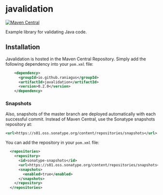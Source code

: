 # javalidation

[![Maven Central](https://maven-badges.herokuapp.com/maven-central/io.github.raniagus/javalidation/badge.svg)](https://maven-badges.herokuapp.com/maven-central/io.github.raniagus/javalidation)

Example library for validating Java code.

## Installation

Javalidation is hosted in the Maven Central Repository. Simply add the following
dependency into your `pom.xml` file:

```xml
    <dependency>
      <groupId>io.github.raniagus</groupId>
      <artifactId>javalidation</artifactId>
      <version>0.2.0</version>
    </dependency>
```

### Snapshots

Also, snapshots of the master branch are deployed automatically with each
successful commit. Instead of Maven Central, use the Sonatype snapshots
repository at:

```xml
<url>https://s01.oss.sonatype.org/content/repositories/snapshots</url>
```

You can add the repository in your `pom.xml` file:
  
```xml
  <repositories>
    <repository>
      <id>sonatype-snapshots</id>
      <url>https://s01.oss.sonatype.org/content/repositories/snapshots</url>
      <snapshots>
        <enabled>true</enabled>
      </snapshots>
    </repository>
  </repositories>
```
